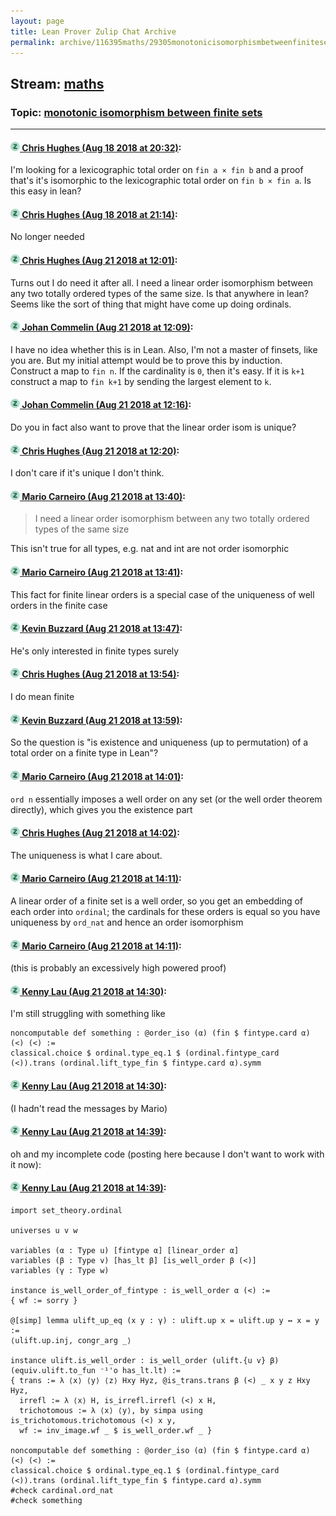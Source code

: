 ```yaml
---
layout: page
title: Lean Prover Zulip Chat Archive 
permalink: archive/116395maths/29305monotonicisomorphismbetweenfinitesets.html
---
```


## Stream: [maths](index.html)
### Topic: [monotonic isomorphism between finite sets](29305monotonicisomorphismbetweenfinitesets.html)

---

#### [![Click to go to Zulip](../../assets/img/zulip2.png) Chris Hughes (Aug 18 2018 at 20:32)](https://leanprover.zulipchat.com/#narrow/stream/116395-maths/topic/monotonic%20isomorphism%20between%20finite%20sets/near/132370926):
I'm looking for a lexicographic total order on `fin a × fin b` and a proof that's it's isomorphic to the lexicographic total order on `fin b × fin a`. Is this easy in lean?

#### [![Click to go to Zulip](../../assets/img/zulip2.png) Chris Hughes (Aug 18 2018 at 21:14)](https://leanprover.zulipchat.com/#narrow/stream/116395-maths/topic/monotonic%20isomorphism%20between%20finite%20sets/near/132372379):
No longer needed

#### [![Click to go to Zulip](../../assets/img/zulip2.png) Chris Hughes (Aug 21 2018 at 12:01)](https://leanprover.zulipchat.com/#narrow/stream/116395-maths/topic/monotonic%20isomorphism%20between%20finite%20sets/near/132508918):
Turns out I do need it after all. I need a linear order isomorphism between any two totally ordered types of the same size. Is that anywhere in lean? Seems like the sort of thing that might have come up doing ordinals.

#### [![Click to go to Zulip](../../assets/img/zulip2.png) Johan Commelin (Aug 21 2018 at 12:09)](https://leanprover.zulipchat.com/#narrow/stream/116395-maths/topic/monotonic%20isomorphism%20between%20finite%20sets/near/132509200):
I have no idea whether this is in Lean. Also, I'm not a master of finsets, like you are. But my initial attempt would be to prove this by induction. Construct a map to `fin n`. If the cardinality is `0`, then it's easy. If it is `k+1` construct a map to `fin k+1` by sending the largest element to `k`.

#### [![Click to go to Zulip](../../assets/img/zulip2.png) Johan Commelin (Aug 21 2018 at 12:16)](https://leanprover.zulipchat.com/#narrow/stream/116395-maths/topic/monotonic%20isomorphism%20between%20finite%20sets/near/132509490):
Do you in fact also want to prove that the linear order isom is unique?

#### [![Click to go to Zulip](../../assets/img/zulip2.png) Chris Hughes (Aug 21 2018 at 12:20)](https://leanprover.zulipchat.com/#narrow/stream/116395-maths/topic/monotonic%20isomorphism%20between%20finite%20sets/near/132509662):
I don't care if it's unique I don't think.

#### [![Click to go to Zulip](../../assets/img/zulip2.png) Mario Carneiro (Aug 21 2018 at 13:40)](https://leanprover.zulipchat.com/#narrow/stream/116395-maths/topic/monotonic%20isomorphism%20between%20finite%20sets/near/132512403):
> I need a linear order isomorphism between any two totally ordered types of the same size

This isn't true for all types, e.g. nat and int are not order isomorphic

#### [![Click to go to Zulip](../../assets/img/zulip2.png) Mario Carneiro (Aug 21 2018 at 13:41)](https://leanprover.zulipchat.com/#narrow/stream/116395-maths/topic/monotonic%20isomorphism%20between%20finite%20sets/near/132512417):
This fact for finite linear orders is a special case of the uniqueness of well orders in the finite case

#### [![Click to go to Zulip](../../assets/img/zulip2.png) Kevin Buzzard (Aug 21 2018 at 13:47)](https://leanprover.zulipchat.com/#narrow/stream/116395-maths/topic/monotonic%20isomorphism%20between%20finite%20sets/near/132512622):
He's only interested in finite types surely

#### [![Click to go to Zulip](../../assets/img/zulip2.png) Chris Hughes (Aug 21 2018 at 13:54)](https://leanprover.zulipchat.com/#narrow/stream/116395-maths/topic/monotonic%20isomorphism%20between%20finite%20sets/near/132512913):
I do mean finite

#### [![Click to go to Zulip](../../assets/img/zulip2.png) Kevin Buzzard (Aug 21 2018 at 13:59)](https://leanprover.zulipchat.com/#narrow/stream/116395-maths/topic/monotonic%20isomorphism%20between%20finite%20sets/near/132513119):
So the question is "is existence and uniqueness (up to permutation) of a total order on a finite type in Lean"?

#### [![Click to go to Zulip](../../assets/img/zulip2.png) Mario Carneiro (Aug 21 2018 at 14:01)](https://leanprover.zulipchat.com/#narrow/stream/116395-maths/topic/monotonic%20isomorphism%20between%20finite%20sets/near/132513204):
`ord n` essentially imposes a well order on any set (or the well order theorem directly), which gives you the existence part

#### [![Click to go to Zulip](../../assets/img/zulip2.png) Chris Hughes (Aug 21 2018 at 14:02)](https://leanprover.zulipchat.com/#narrow/stream/116395-maths/topic/monotonic%20isomorphism%20between%20finite%20sets/near/132513255):
The uniqueness is what I care about.

#### [![Click to go to Zulip](../../assets/img/zulip2.png) Mario Carneiro (Aug 21 2018 at 14:11)](https://leanprover.zulipchat.com/#narrow/stream/116395-maths/topic/monotonic%20isomorphism%20between%20finite%20sets/near/132513564):
A linear order of a finite set is a well order, so you get an embedding of each order into `ordinal`; the cardinals for these orders is equal so you have uniqueness by `ord_nat` and hence an order isomorphism

#### [![Click to go to Zulip](../../assets/img/zulip2.png) Mario Carneiro (Aug 21 2018 at 14:11)](https://leanprover.zulipchat.com/#narrow/stream/116395-maths/topic/monotonic%20isomorphism%20between%20finite%20sets/near/132513571):
(this is probably an excessively high powered proof)

#### [![Click to go to Zulip](../../assets/img/zulip2.png) Kenny Lau (Aug 21 2018 at 14:30)](https://leanprover.zulipchat.com/#narrow/stream/116395-maths/topic/monotonic%20isomorphism%20between%20finite%20sets/near/132514251):
I'm still struggling with something like
```lean
noncomputable def something : @order_iso (α) (fin $ fintype.card α) (<) (<) :=
classical.choice $ ordinal.type_eq.1 $ (ordinal.fintype_card (<)).trans (ordinal.lift_type_fin $ fintype.card α).symm
```

#### [![Click to go to Zulip](../../assets/img/zulip2.png) Kenny Lau (Aug 21 2018 at 14:30)](https://leanprover.zulipchat.com/#narrow/stream/116395-maths/topic/monotonic%20isomorphism%20between%20finite%20sets/near/132514255):
(I hadn't read the messages by Mario)

#### [![Click to go to Zulip](../../assets/img/zulip2.png) Kenny Lau (Aug 21 2018 at 14:39)](https://leanprover.zulipchat.com/#narrow/stream/116395-maths/topic/monotonic%20isomorphism%20between%20finite%20sets/near/132514599):
oh and my incomplete code (posting here because I don't want to work with it now):

#### [![Click to go to Zulip](../../assets/img/zulip2.png) Kenny Lau (Aug 21 2018 at 14:39)](https://leanprover.zulipchat.com/#narrow/stream/116395-maths/topic/monotonic%20isomorphism%20between%20finite%20sets/near/132514602):
```lean
import set_theory.ordinal

universes u v w

variables (α : Type u) [fintype α] [linear_order α]
variables (β : Type v) [has_lt β] [is_well_order β (<)]
variables (γ : Type w)

instance is_well_order_of_fintype : is_well_order α (<) :=
{ wf := sorry }

@[simp] lemma ulift_up_eq (x y : γ) : ulift.up x = ulift.up y ↔ x = y :=
⟨ulift.up.inj, congr_arg _⟩

instance ulift.is_well_order : is_well_order (ulift.{u v} β) (equiv.ulift.to_fun ⁻¹'o has_lt.lt) :=
{ trans := λ ⟨x⟩ ⟨y⟩ ⟨z⟩ Hxy Hyz, @is_trans.trans β (<) _ x y z Hxy Hyz,
  irrefl := λ ⟨x⟩ H, is_irrefl.irrefl (<) x H,
  trichotomous := λ ⟨x⟩ ⟨y⟩, by simpa using is_trichotomous.trichotomous (<) x y,
  wf := inv_image.wf _ $ is_well_order.wf _ }

noncomputable def something : @order_iso (α) (fin $ fintype.card α) (<) (<) :=
classical.choice $ ordinal.type_eq.1 $ (ordinal.fintype_card (<)).trans (ordinal.lift_type_fin $ fintype.card α).symm
#check cardinal.ord_nat
#check something
```

